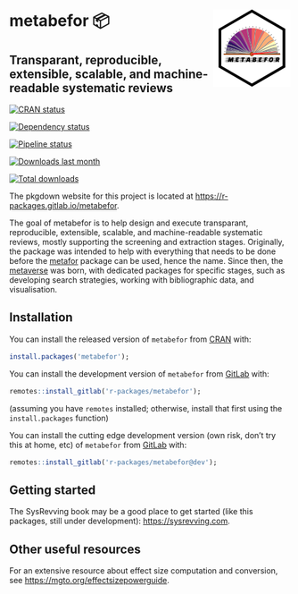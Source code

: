 
<!-- README.md is generated from README.Rmd. Please edit that file -->

# <img src='man/figures/logo.png' align="right" height="138" /> metabefor 📦

## Transparant, reproducible, extensible, scalable, and machine-readable systematic reviews

<!-- badges: start -->

[![CRAN
status](https://www.r-pkg.org/badges/version/metabefor)](https://cran.r-project.org/package=metabefor)

[![Dependency
status](https://tinyverse.netlify.com/badge/metabefor)](https://CRAN.R-project.org/package=metabefor)

[![Pipeline
status](https://gitlab.com/r-packages/metabefor/badges/main/pipeline.svg)](https://gitlab.com/r-packages/metabefor/-/commits/main)

[![Downloads last
month](https://cranlogs.r-pkg.org/badges/last-month/metabefor?color=brightgreen)](https://cran.r-project.org/package=metabefor)

[![Total
downloads](https://cranlogs.r-pkg.org/badges/grand-total/metabefor?color=brightgreen)](https://cran.r-project.org/package=metabefor)

<!-- [![Coverage status](https://codecov.io/gl/r-packages/metabefor/branch/main/graph/badge.svg)](https://app.codecov.io/gl/r-packages/metabefor?branch=main) -->

<!-- badges: end -->

The pkgdown website for this project is located at
<https://r-packages.gitlab.io/metabefor>.

<!--------------------------------------------->

<!-- Start of a custom bit for every package -->

<!--------------------------------------------->

The goal of metabefor is to help design and execute transparant,
reproducible, extensible, scalable, and machine-readable systematic
reviews, mostly supporting the screening and extraction stages.
Originally, the package was intended to help with everything that needs
to be done before the [metafor](https://metafor-project.org) package can
be used, hence the name. Since then, the
[metaverse](https://rmetaverse.github.io/) was born, with dedicated
packages for specific stages, such as developing search strategies,
working with bibliographic data, and visualisation.

<!--------------------------------------------->

<!--  End of a custom bit for every package  -->

<!--------------------------------------------->

## Installation

You can install the released version of `metabefor` from
[CRAN](https://CRAN.R-project.org) with:

``` r
install.packages('metabefor');
```

You can install the development version of `metabefor` from
[GitLab](https://about.gitlab.com) with:

``` r
remotes::install_gitlab('r-packages/metabefor');
```

(assuming you have `remotes` installed; otherwise, install that first
using the `install.packages` function)

You can install the cutting edge development version (own risk, don’t
try this at home, etc) of `metabefor` from
[GitLab](https://about.gitlab.com) with:

``` r
remotes::install_gitlab('r-packages/metabefor@dev');
```

<!--------------------------------------------->

<!-- Start of a custom bit for every package -->

<!--------------------------------------------->

## Getting started

The SysRevving book may be a good place to get started (like this
packages, still under development): <https://sysrevving.com>.

## Other useful resources

For an extensive resource about effect size computation and conversion,
see <https://mgto.org/effectsizepowerguide>.

<!--------------------------------------------->

<!--  End of a custom bit for every package  -->

<!--------------------------------------------->
